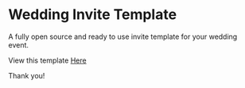 # Wedding Invite Template

A fully open source and ready to use invite template for your wedding event.

View this template [Here](https://archyonrails.github.io/weddinginvite)

Thank you!
